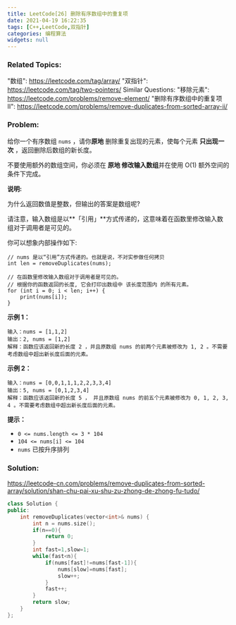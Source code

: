 ```yaml
---
title: LeetCode[26] 删除有序数组中的重复项
date: 2021-04-19 16:22:35
tags: [C++,LeetCode,双指针]
categories: 编程算法
widgets: null
---
```


### Related Topics:

"数组": https://leetcode.com/tag/array/ "双指针": https://leetcode.com/tag/two-pointers/ Similar Questions: "移除元素": https://leetcode.com/problems/remove-element/ "删除有序数组中的重复项 II": https://leetcode.com/problems/remove-duplicates-from-sorted-array-ii/

### Problem:

给你一个有序数组 `nums` ，请你**原地** 删除重复出现的元素，使每个元素 **只出现一次** ，返回删除后数组的新长度。

不要使用额外的数组空间，你必须在 **原地 修改输入数组**并在使用 O(1) 额外空间的条件下完成。

**说明:**

为什么返回数值是整数，但输出的答案是数组呢?

请注意，输入数组是以**「引用」**方式传递的，这意味着在函数里修改输入数组对于调用者是可见的。

你可以想象内部操作如下:

```
// nums 是以“引用”方式传递的。也就是说，不对实参做任何拷贝
int len = removeDuplicates(nums);

// 在函数里修改输入数组对于调用者是可见的。
// 根据你的函数返回的长度, 它会打印出数组中 该长度范围内 的所有元素。
for (int i = 0; i < len; i++) {
    print(nums[i]);
}
```

**示例 1：**

```
输入：nums = [1,1,2]
输出：2, nums = [1,2]
解释：函数应该返回新的长度 2 ，并且原数组 nums 的前两个元素被修改为 1, 2 。不需要考虑数组中超出新长度后面的元素。
```

**示例 2：**

```
输入：nums = [0,0,1,1,1,2,2,3,3,4]
输出：5, nums = [0,1,2,3,4]
解释：函数应该返回新的长度 5 ， 并且原数组 nums 的前五个元素被修改为 0, 1, 2, 3, 4 。不需要考虑数组中超出新长度后面的元素。
```

**提示：**

- `0 <= nums.length <= 3 * 104`
- `104 <= nums[i] <= 104`
- `nums` 已按升序排列

<!--more-->

### Solution:

https://leetcode-cn.com/problems/remove-duplicates-from-sorted-array/solution/shan-chu-pai-xu-shu-zu-zhong-de-zhong-fu-tudo/

```cpp
class Solution {
public:
    int removeDuplicates(vector<int>& nums) {
        int n = nums.size();
        if(n==0){
            return 0;
        }
        int fast=1,slow=1;
        while(fast<n){
            if(nums[fast]!=nums[fast-1]){
                nums[slow]=nums[fast];
                slow++;
            }
            fast++;
        }
        return slow;
    }
};
```